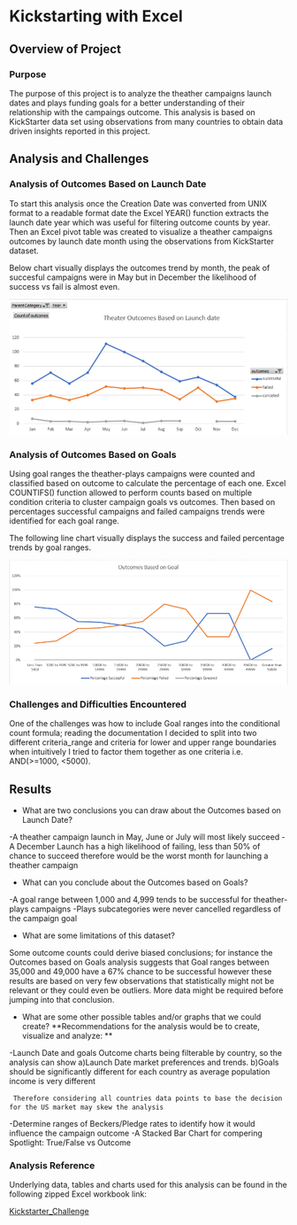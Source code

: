 # Kickstarting with Excel

## Overview of Project
### Purpose

The purpose of this project is to analyze the theather campaigns launch dates and plays funding goals for a better understanding of their relationship with the campaings outcome. This analysis is based on KickStarter data set using observations from many countries to obtain data driven insights reported in this project. 

## Analysis and Challenges

### Analysis of Outcomes Based on Launch Date


To start this analysis once the Creation Date was converted from UNIX format to a readable format date the Excel YEAR() function extracts the launch date year which was useful for filtering outcome counts by year. Then an Excel pivot table was created to visualize a theather campaigns outcomes by launch date month using the observations from KickStarter dataset.

Below chart visually displays the outcomes trend by month, the peak of succesful campaigns were in May but in December the likelihood of success vs fail is almost even. 

![Theater_Outcomes_vs_Launch](https://github.com/Mejikano/Module-1-Challenge-KickStarter-Analysis/blob/main/Resources/Theater_Outcomes_vs_Launch.PNG)


### Analysis of Outcomes Based on Goals


Using goal ranges the theather-plays campaigns were counted and classified based on outcome to calculate the percentage of each one. Excel COUNTIFS() function allowed to perform counts based on multiple condition criteria to cluster campaign goals vs outcomes. Then based on percentages successful campaigns and failed campaigns trends were identified for each goal range.

The following line chart visually displays the success and failed percentage trends by goal ranges. 

![Outcomes_vs_Goals](https://github.com/Mejikano/Module-1-Challenge-KickStarter-Analysis/blob/main/Resources/Outcomes_vs_Goals.PNG)

### Challenges and Difficulties Encountered

One of the challenges was how to include Goal ranges into the conditional count formula; reading the documentation I decided to split into two different criteria_range and criteria for lower and upper range boundaries when intuitively I tried to factor them together as one criteria i.e. AND(>=1000, <5000).

## Results


- What are two conclusions you can draw about the Outcomes based on Launch Date?

-A theather campaign launch in May, June or July will most likely succeed
-A December Launch has a high likelihood of failing, less than 50% of chance to succeed therefore would be the worst month for launching a theather campaign 

- What can you conclude about the Outcomes based on Goals?

-A goal range between 1,000 and 4,999 tends to be successful for theather-plays campaigns 
-Plays subcategories were never cancelled regardless of the campaign goal 

- What are some limitations of this dataset?

Some outcome counts could derive biased conclusions; for instance the Outcomes based on Goals analysis suggests that Goal ranges between 35,000 and 49,000 have a 67% chance to be successful however these results are based on very few observations that statistically might not be relevant or they could even be outliers. More data might be required before jumping into that conclusion.



- What are some other possible tables and/or graphs that we could create?
**Recommendations for the analysis would be to create, visualize and analyze: **

-Launch Date and goals Outcome charts being filterable by country, so the analysis can show 
     a)Launch Date  market preferences and trends. 
     b)Goals should be significantly different for each country as average population income is very different 
     
     Therefore considering all countries data points to base the decision for the US market may skew the analysis 
        
-Determine ranges of Beckers/Pledge rates to identify how it would influence the campaign outcome
-A Stacked Bar Chart for compering Spotlight: True/False vs Outcome

### Analysis Reference
Underlying data, tables and charts used for this analysis can be found in the following zipped Excel workbook link:

[Kickstarter_Challenge](https://github.com/Mejikano/Module-1-Challenge-KickStarter-Analysis/blob/main/Kickstarter_Challenge.zip)

